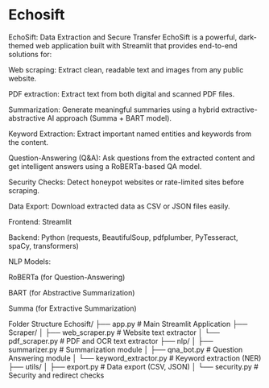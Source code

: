 # Echosift
EchoSift: Data Extraction and Secure Transfer
EchoSift is a powerful, dark-themed web application built with Streamlit that provides end-to-end solutions for:

Web scraping: Extract clean, readable text and images from any public website.

PDF extraction: Extract text from both digital and scanned PDF files.

Summarization: Generate meaningful summaries using a hybrid extractive-abstractive AI approach (Summa + BART model).

Keyword Extraction: Extract important named entities and keywords from the content.

Question-Answering (Q&A): Ask questions from the extracted content and get intelligent answers using a RoBERTa-based QA model.

Security Checks: Detect honeypot websites or rate-limited sites before scraping.

Data Export: Download extracted data as CSV or JSON files easily.

Frontend: Streamlit

Backend: Python (requests, BeautifulSoup, pdfplumber, PyTesseract, spaCy, transformers)

NLP Models:

RoBERTa (for Question-Answering)

BART (for Abstractive Summarization)

Summa (for Extractive Summarization)

Folder Structure
Echosift/
├── app.py                # Main Streamlit Application
├── Scraper/
│   ├── web_scraper.py     # Website text extractor
│   └── pdf_scraper.py     # PDF and OCR text extractor
├── nlp/
│   ├── summarizer.py      # Summarization module
│   ├── qna_bot.py         # Question Answering module
│   └── keyword_extractor.py  # Keyword extraction (NER)
├── utils/
│   ├── export.py          # Data export (CSV, JSON)
│   └── security.py        # Security and redirect checks

